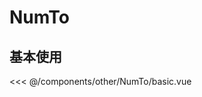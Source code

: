 # NumTo

## 基本使用

<basic></basic>

<<< @/components/other/NumTo/basic.vue

<script setup>
import basic from 'docs/components/other/NumTo/basic.vue'
</script>
